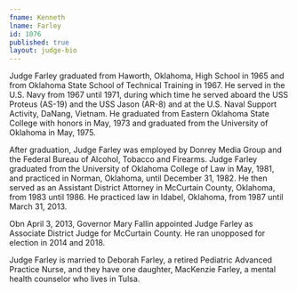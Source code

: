 ```yaml
---
fname: Kenneth
lname: Farley
id: 1076
published: true
layout: judge-bio
---
```

Judge Farley graduated from Haworth, Oklahoma, High School in 1965 and from Oklahoma State School of Technical Training in 1967. He served in the U.S. Navy from 1967 until 1971, during which time he served aboard the USS Proteus (AS-19) and the USS Jason (AR-8) and at the U.S. Naval Support Activity, DaNang, Vietnam. He graduated from Eastern Oklahoma State College with honors in May, 1973 and graduated from the University of Oklahoma in May, 1975.

After graduation, Judge Farley was employed by Donrey Media Group and the Federal Bureau
of Alcohol, Tobacco and Firearms. Judge Farley graduated from the University of Oklahoma College of Law in
May, 1981, and practiced in Norman, Oklahoma, until December 31, 1982. He then served as an Assistant District Attorney in McCurtain County, Oklahoma, from 1983 until 1986. He practiced law in Idabel, Oklahoma, from 1987 until March 31, 2013. 

Obn April 3, 2013, Governor Mary Fallin appointed Judge Farley as Associate District Judge for McCurtain County. He ran unopposed for election in 2014 and 2018.

Judge Farley is married to Deborah Farley, a retired Pediatric Advanced Practice Nurse, and they have one daughter, MacKenzie Farley, a mental health counselor who lives in Tulsa.